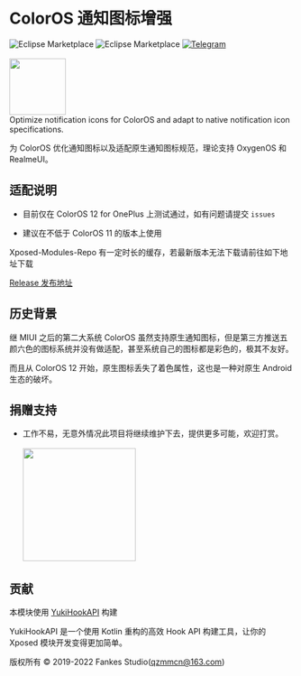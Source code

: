 # ColorOS 通知图标增强

![Eclipse Marketplace](https://img.shields.io/badge/license-AGPL3.0-blue)
![Eclipse Marketplace](https://img.shields.io/badge/version-v1.7-green)
[![Telegram](https://img.shields.io/badge/Follow-Telegram-blue.svg?logo=telegram)](https://t.me/XiaofangInternet)
<br/><br/>
<img src="https://github.com/fankes/ColorOSNotifyIcon/blob/master/app/src/main/ic_launcher-playstore.png" width = "100" height = "100"/>
<br/>
Optimize notification icons for ColorOS and adapt to native notification icon specifications.

为 ColorOS 优化通知图标以及适配原生通知图标规范，理论支持 OxygenOS 和 RealmeUI。

## 适配说明

- 目前仅在 ColorOS 12 for OnePlus 上测试通过，如有问题请提交 `issues`

- 建议在不低于 ColorOS 11 的版本上使用

Xposed-Modules-Repo 有一定时长的缓存，若最新版本无法下载请前往如下地址下载

[Release 发布地址](https://github.com/fankes/ColorOSNotifyIcon/releases)

## 历史背景

继 MIUI 之后的第二大系统 ColorOS 虽然支持原生通知图标，但是第三方推送五颜六色的图标系统并没有做适配，甚至系统自己的图标都是彩色的，极其不友好。

而且从 ColorOS 12 开始，原生图标丢失了着色属性，这也是一种对原生 Android 生态的破坏。

## 捐赠支持

- 工作不易，无意外情况此项目将继续维护下去，提供更多可能，欢迎打赏。<br/><br/>
  <img src="https://github.com/fankes/YuKiHookAPI/blob/master/img-src/wechat_code.jpg" width = "200" height = "200"/>

## 贡献

本模块使用 [YukiHookAPI](https://github.com/fankes/YukiHookAPI) 构建

YukiHookAPI 是一个使用 Kotlin 重构的高效 Hook API 构建工具，让你的 Xposed 模块开发变得更加简单。

版权所有 © 2019-2022 Fankes Studio(qzmmcn@163.com)
